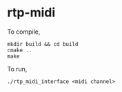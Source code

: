 # rtp-midi
To compile,
```
mkdir build && cd build
cmake ..
make
```
To run,
```
./rtp_midi_interface <midi channel>
```
